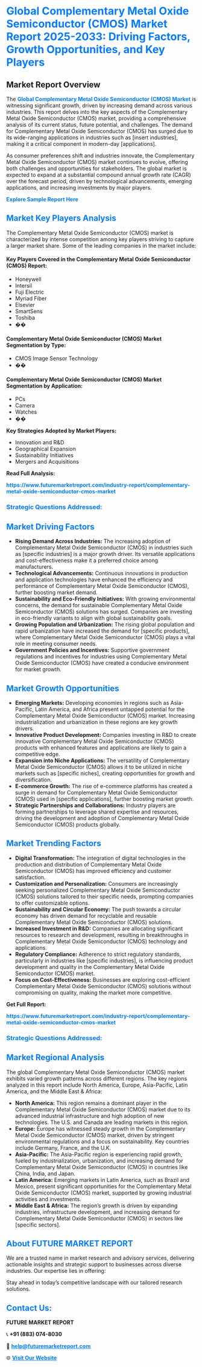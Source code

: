 <h1 style="color: #007BFF;">Global Complementary Metal Oxide Semiconductor (CMOS) Market Report 2025-2033: Driving Factors, Growth Opportunities, and Key Players</h1>

<section id="overview">
<h2>Market Report Overview</h2>
<p>The <a href="https://www.futuremarketreport.com/industry-report/complementary-metal-oxide-semiconductor-cmos-market" style="color: #007BFF; text-decoration: none;"><strong>Global Complementary Metal Oxide Semiconductor (CMOS) Market</strong></a> is witnessing significant growth, driven by increasing demand across various industries. This report delves into the key aspects of the Complementary Metal Oxide Semiconductor (CMOS) market, providing a comprehensive analysis of its current status, future potential, and challenges. The demand for Complementary Metal Oxide Semiconductor (CMOS) has surged due to its wide-ranging applications in industries such as [insert industries], making it a critical component in modern-day [applications].</p>
<p>As consumer preferences shift and industries innovate, the Complementary Metal Oxide Semiconductor (CMOS) market continues to evolve, offering both challenges and opportunities for stakeholders. The global market is expected to expand at a substantial compound annual growth rate (CAGR) over the forecast period, driven by technological advancements, emerging applications, and increasing investments by major players.</p>
</section>

<section id="overview">
<p><a href="https://www.futuremarketreport.com/request-sample/reportId=113934" style="color: #007BFF; text-decoration: none;"><strong>Explore Sample Report Here</strong></a></p>
</section>

<section id="key-players">
<h2 style="color: #007BFF;">Market Key Players Analysis</h2>
<p>The Complementary Metal Oxide Semiconductor (CMOS) market is characterized by intense competition among key players striving to capture a larger market share. Some of the leading companies in the market include:</p>
<h4>Key Players Covered in the Complementary Metal Oxide Semiconductor (CMOS) Report:</h4>
<ul><li>Honeywell</li><li>Intersil</li><li>Fuji Electric</li><li>Myriad Fiber</li><li>Elsevier</li><li>SmartSens</li><li>Toshiba</li><li>��</li></ul>
<h4>Complementary Metal Oxide Semiconductor (CMOS) Market Segmentation by Type:</h4>
<ul><li>CMOS Image Sensor Technology</li><li>��</li></ul>

<h4>Complementary Metal Oxide Semiconductor (CMOS) Market Segmentation by Application:</h4>
<ul><li>PCs</li><li>Camera</li><li>Watches</li><li>��</li></ul>
<p><strong>Key Strategies Adopted by Market Players:</strong></p>
<ul>
<li>Innovation and R&D</li>
<li>Geographical Expansion</li>
<li>Sustainability Initiatives</li>
<li>Mergers and Acquisitions</li>
</ul>
</section>

<section>
<p><strong>Read Full Analysis: </strong></p><a href="https://www.futuremarketreport.com/industry-report/complementary-metal-oxide-semiconductor-cmos-market" style="color: #007BFF; text-decoration: none;"><strong>https://www.futuremarketreport.com/industry-report/complementary-metal-oxide-semiconductor-cmos-market</strong></a>
<h3 style="color: #007BFF;">Strategic Questions Addressed:</h3>
</section>

<section id="driving-factors">
<h2 style="color: #007BFF;">Market Driving Factors</h2>
<ul>
<li><strong>Rising Demand Across Industries:</strong> The increasing adoption of Complementary Metal Oxide Semiconductor (CMOS) in industries such as [specific industries] is a major growth driver. Its versatile applications and cost-effectiveness make it a preferred choice among manufacturers.</li>
<li><strong>Technological Advancements:</strong> Continuous innovations in production and application technologies have enhanced the efficiency and performance of Complementary Metal Oxide Semiconductor (CMOS), further boosting market demand.</li>
<li><strong>Sustainability and Eco-Friendly Initiatives:</strong> With growing environmental concerns, the demand for sustainable Complementary Metal Oxide Semiconductor (CMOS) solutions has surged. Companies are investing in eco-friendly variants to align with global sustainability goals.</li>
<li><strong>Growing Population and Urbanization:</strong> The rising global population and rapid urbanization have increased the demand for [specific products], where Complementary Metal Oxide Semiconductor (CMOS) plays a vital role in meeting consumer needs.</li>
<li><strong>Government Policies and Incentives:</strong> Supportive government regulations and incentives for industries using Complementary Metal Oxide Semiconductor (CMOS) have created a conducive environment for market growth.</li>
</ul>
</section>

<section id="growth-opportunities">
<h2 style="color: #007BFF;">Market Growth Opportunities</h2>
<ul>
<li><strong>Emerging Markets:</strong> Developing economies in regions such as Asia-Pacific, Latin America, and Africa present untapped potential for the Complementary Metal Oxide Semiconductor (CMOS) market. Increasing industrialization and urbanization in these regions are key growth drivers.</li>
<li><strong>Innovative Product Development:</strong> Companies investing in R&D to create innovative Complementary Metal Oxide Semiconductor (CMOS) products with enhanced features and applications are likely to gain a competitive edge.</li>
<li><strong>Expansion into Niche Applications:</strong> The versatility of Complementary Metal Oxide Semiconductor (CMOS) allows it to be utilized in niche markets such as [specific niches], creating opportunities for growth and diversification.</li>
<li><strong>E-commerce Growth:</strong> The rise of e-commerce platforms has created a surge in demand for Complementary Metal Oxide Semiconductor (CMOS) used in [specific applications], further boosting market growth.</li>
<li><strong>Strategic Partnerships and Collaborations:</strong> Industry players are forming partnerships to leverage shared expertise and resources, driving the development and adoption of Complementary Metal Oxide Semiconductor (CMOS) products globally.</li>
</ul>
</section>

<section id="trending-factors">
<h2 style="color: #007BFF;">Market Trending Factors</h2>
<ul>
<li><strong>Digital Transformation:</strong> The integration of digital technologies in the production and distribution of Complementary Metal Oxide Semiconductor (CMOS) has improved efficiency and customer satisfaction.</li>
<li><strong>Customization and Personalization:</strong> Consumers are increasingly seeking personalized Complementary Metal Oxide Semiconductor (CMOS) solutions tailored to their specific needs, prompting companies to offer customizable options.</li>
<li><strong>Sustainability and Circular Economy:</strong> The push towards a circular economy has driven demand for recyclable and reusable Complementary Metal Oxide Semiconductor (CMOS) solutions.</li>
<li><strong>Increased Investment in R&D:</strong> Companies are allocating significant resources to research and development, resulting in breakthroughs in Complementary Metal Oxide Semiconductor (CMOS) technology and applications.</li>
<li><strong>Regulatory Compliance:</strong> Adherence to strict regulatory standards, particularly in industries like [specific industries], is influencing product development and quality in the Complementary Metal Oxide Semiconductor (CMOS) market.</li>
<li><strong>Focus on Cost-Effectiveness:</strong> Businesses are exploring cost-efficient Complementary Metal Oxide Semiconductor (CMOS) solutions without compromising on quality, making the market more competitive.</li>
</ul>
</section>

<section>
<p><strong>Get Full Report: </strong></p><a href="https://www.futuremarketreport.com/industry-report/complementary-metal-oxide-semiconductor-cmos-market" style="color: #007BFF; text-decoration: none;"><strong>https://www.futuremarketreport.com/industry-report/complementary-metal-oxide-semiconductor-cmos-market</strong></a>
<h3 style="color: #007BFF;">Strategic Questions Addressed:</h3>
</section>


<section id="regional-analysis">
<h2 style="color: #007BFF;">Market Regional Analysis</h2>
<p>The global Complementary Metal Oxide Semiconductor (CMOS) market exhibits varied growth patterns across different regions. The key regions analyzed in this report include North America, Europe, Asia-Pacific, Latin America, and the Middle East & Africa:</p>
<ul>
<li><strong>North America:</strong> This region remains a dominant player in the Complementary Metal Oxide Semiconductor (CMOS) market due to its advanced industrial infrastructure and high adoption of new technologies. The U.S. and Canada are leading markets in this region.</li>
<li><strong>Europe:</strong> Europe has witnessed steady growth in the Complementary Metal Oxide Semiconductor (CMOS) market, driven by stringent environmental regulations and a focus on sustainability. Key countries include Germany, France, and the U.K.</li>
<li><strong>Asia-Pacific:</strong> The Asia-Pacific region is experiencing rapid growth, fueled by industrialization, urbanization, and increasing demand for Complementary Metal Oxide Semiconductor (CMOS) in countries like China, India, and Japan.</li>
<li><strong>Latin America:</strong> Emerging markets in Latin America, such as Brazil and Mexico, present significant opportunities for the Complementary Metal Oxide Semiconductor (CMOS) market, supported by growing industrial activities and investments.</li>
<li><strong>Middle East & Africa:</strong> The region’s growth is driven by expanding industries, infrastructure development, and increasing demand for Complementary Metal Oxide Semiconductor (CMOS) in sectors like [specific sectors].</li>
</ul>
</section>

<footer>
<h2 style="color: #007BFF;">About FUTURE MARKET REPORT</h2>
<p>We are a trusted name in market research and advisory services, delivering actionable insights and strategic support to businesses across diverse industries. Our expertise lies in offering:</p>

<p>Stay ahead in today’s competitive landscape with our tailored research solutions.</p>

<h2 style="color: #007BFF;">Contact Us:</h2>
<p><strong>FUTURE MARKET REPORT</strong></p>
<p>📞 <strong>+91 (883) 074-8030</strong></p>
<p>📧 <strong><a href="mailto:help@futuremarketreport.com" style="color: #007BFF;">help@futuremarketreport.com</a></strong></p>
<p>🌐 <strong><a href="https://www.futuremarketreport.com/" style="color: #007BFF;">Visit Our Website</a></strong></p>
</footer>